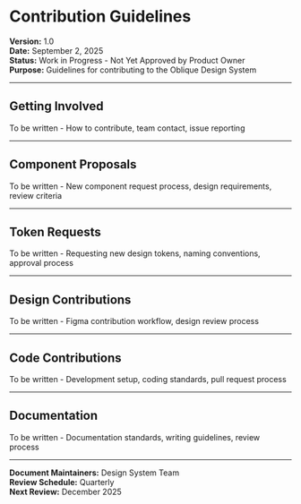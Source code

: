 # Contribution Guidelines
**Version:** 1.0  
**Date:** September 2, 2025  
**Status:** Work in Progress - Not Yet Approved by Product Owner  
**Purpose:** Guidelines for contributing to the Oblique Design System

---

## **Getting Involved**

To be written - How to contribute, team contact, issue reporting

---

## **Component Proposals**

To be written - New component request process, design requirements, review criteria

---

## **Token Requests**

To be written - Requesting new design tokens, naming conventions, approval process

---

## **Design Contributions**

To be written - Figma contribution workflow, design review process

---

## **Code Contributions**

To be written - Development setup, coding standards, pull request process

---

## **Documentation**

To be written - Documentation standards, writing guidelines, review process

---

**Document Maintainers:** Design System Team  
**Review Schedule:** Quarterly  
**Next Review:** December 2025
